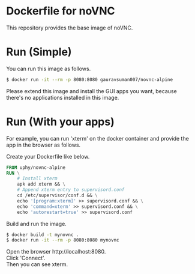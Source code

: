# Dockerfile for noVNC

This repository provides the base image of noVNC.  

# Run (Simple)

You can run this image as follows.

```bash
$ docker run -it --rm -p 8080:8080 gauravsuman007/novnc-alpine
```

Please extend this image and install the GUI apps you want,
because there's no applications installed in this image.

# Run (With your apps)

For example, you can run 'xterm' on the docker container and provide the app in the browser as follows.

Create your Dockerfile like below.

```Dockerfile
FROM uphy/novnc-alpine
RUN \
    # Install xterm
    apk add xterm && \
    # Append xterm entry to supervisord.conf
    cd /etc/supervisor/conf.d && \
    echo '[program:xterm]' >> supervisord.conf && \
    echo 'command=xterm' >> supervisord.conf && \
    echo 'autorestart=true' >> supervisord.conf
```

Build and run the image.

```bash
$ docker build -t mynovnc .
$ docker run -it --rm -p 8080:8080 mynovnc
```

Open the browser http://localhost:8080.  
Click 'Connect'.  
Then you can see xterm.
